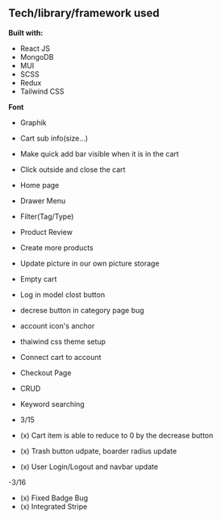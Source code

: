 ## Tech/library/framework used

<b>Built with:</b>

- React JS
- MongoDB
- MUI
- SCSS
- Redux
- Tailwind CSS

<b> Font </b>

- Graphik

<!-- TODO -->

- Cart sub info(size...)
- Make quick add bar visible when it is in the cart
- Click outside and close the cart
- Home page
- Drawer Menu
- Filter(Tag/Type)
- Product Review
- Create more products
- Update picture in our own picture storage
- Empty cart
- Log in model clost button
- decrese button in category page bug
- account icon's anchor
- thaiwind css theme setup
- Connect cart to account
- Checkout Page
- CRUD
- Keyword searching

- 3/15
- (x) Cart item is able to reduce to 0 by the decrease button
- (x) Trash button udpate, boarder radius update
- (x) User Login/Logout and navbar update

-3/16

- (x) Fixed Badge Bug
- (x) Integrated Stripe
